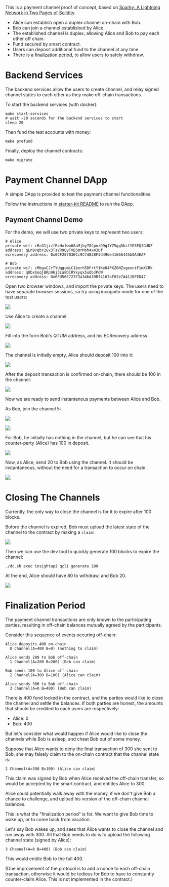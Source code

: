 This is a payment channel proof of concept, based on [Sparky: A Lightning Network in Two Pages of Solidity](https://www.blunderingcode.com/a-lightning-network-in-two-pages-of-solidity/).

- Alice can establish open a duplex channel on-chain with Bob.
- Bob can join a channel established by Alice.
- The established channel is duplex, allowing Alice and Bob to pay each other off chain.
- Fund secured by smart contract.
- Users can deposit additional fund to the channel at any time.
- There is a [finalization period](#finalization-period), to allow users to safely withdraw.

# Backend Services

The backend services allow the users to create channel, and relay signed channel states to each other as they make off-chain transactions.

To start the backend services (with docker):

```
make start-services
# wait ~20 seconds for the backend services to start
sleep 20
```

Then fund the test accounts with money:

```
make prefund
```

Finally, deploy the channel contracts:

```
make migrate
```

# Payment Channel DApp

A simple DApp is provided to test the payment channel functionalities.

Follow the instructions in [starter-kit README](starter-kit/README.md) to run the DApp.

## Payment Channel Demo

For the demo, we will use two private keys to represent two users:

```
# Alice
private wif: cRcG1jizfBzHxfwu68aMjhy78CpnzD9gJYZ5ggDbzfYD3EQfGUDZ
address: qLn9vqbr2Gx3TsVR9QyTVB5mrMoh4x43Uf
ecrecovery address: 0x0CF28703ECc9C7dB28F3d496e41666445b0A4EAF

# Bob
private wif: cMbgxCJrTYUqgcmiC1berh5DFrtY1KeU4PXZ6NZxgenniF1mXCRk
address: qUbxboqjBRp96j3La8D1RYkyqx5uQbJPoW
ecrecovery address: 0x6Fd56E72373a34bA39Bf4167aF82e7A411BFED47
```

Open two browser windows, and import the private keys. The users need to have separate browser sessions, so try using incognito mode for one of the test users:

![](img/import-keys.jpg)

Use Alice to create a channel:

![](img/create-channel.jpg)

Fill into the form Bob's QTUM address, and his ECRecovery address:

![](img/create-channel-form.jpg)

The channel is initially empty, Alice should deposit 100 into it:

![](img/deposit-channel.jpg)

After the deposit transaction is confirmed on-chain, there should be 100 in the channel:

![](img/100-in-channel-deposit.jpg)

Now we are ready to send instantenous payments between Alice and Bob.

As Bob, join the channel 5:

![](img/join-channel.jpg)

![](img/fill-channel-id.jpg)

For Bob, he initially has nothing in the channel, but he can see that his counter-party (Alice) has 100 in deposit.

![](img/bob-initial-channel.jpg)

Now, as Alice, send 20 to Bob using the channel. It should be instantaneous, without the need for a transaction to occur on chain.

![](img/offchain-transfer.jpg)

# Closing The Channels

Currently, the only way to close the channel is for it to expire after 100 blocks.

Bofore the channel is expired, Bob must upload the latest state of the channel to the contract by making a `claim`:

![](img/bob-make-claim.jpg)

Then we can use the dev tool to quickly generate 100 blocks to expire the channel:

```
./dc.sh exec insightapi qcli generate 100
```

At the end, Alice should have 80 to withdraw, and Bob 20.

![](img/final-withdrawable-balances.jpg)

# Finalization Period

The payment channel transactions are only known to the participating parties, resulting in off-chain balances mutually agreed by the participants.

Consider this sequence of events occuring off-chain:

```
Alice deposits 400 on-chain
  0 Channel(A=400 B=0) (nothing to claim)

Alice sends 200 to Bob off-chain
  1 Channel(A=200 B=200) (Bob can claim)

Bob sends 100 to Alice off-chain
  2 Channel(A=300 B=100) (Alice can claim)

Alice sends 300 to Bob off-chain
  3 Channel(A=0 B=400) (Bob can claim)
```

There is 400 fund locked in the contract, and the parties would like to close the channel and settle the balances. If both parties are honest, the amounts that should be credited to each users are respectively:

- Alice: 0
- Bob: 400

But let's consider what would happen if Alice would like to close the channels while Bob is asleep, and cheat Bob out of some money.

Suppose that Alice wants to deny the final transaction of 300 she sent to Bob, she may falsely claim to the on-chain contract that the channel state is:

```
2 Channel(A=300 B=100) (Alice can claim)
```

This claim was signed by Bob when Alice received the off-chain transfer, so would be accepted by the smart contract, and entitles Alice to 300.

Alice could potentially walk away with the money, if we don't give Bob a chance to challenge, and upload his version of the off-chain channel balances.

This is what the "finalization period" is for. We want to give Bob time to wake up, or to come back from vacation.

Let's say Bob wakes up, and sees that Alice wants to close the channel and run away with 300. All that Bob needs to do is to upload the following channel state (signed by Alice):

```
3 Channel(A=0 B=400) (Bob can claim)
```

This would entitle Bob to the full 400.

(One improvement of the protocol is to add a nonce to each off-chain transaction, otherwise it would be tedious for Bob to have to constantly counter-claim Alice. This is not implemented in the contract.)
